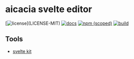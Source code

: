 # aicacia svelte editor

[![license](https://img.shields.io/badge/license-MIT%2FApache--2.0-blue")](LICENSE-MIT)
[![docs](https://img.shields.io/badge/docs-typescript-blue.svg)](https://aicacia.github.io/svelte-editor/)
[![npm (scoped)](https://img.shields.io/npm/v/@aicacia/svelte-editor)](https://www.npmjs.com/package/@aicacia/svelte-editor)
[![build](https://github.com/aicacia/svelte-editor/workflows/Web/badge.svg)](https://github.com/aicacia/svelte-editor/actions/workflows/web.yml)

## Tools

- [svelte kit](https://kit.svelte.dev/docs)
